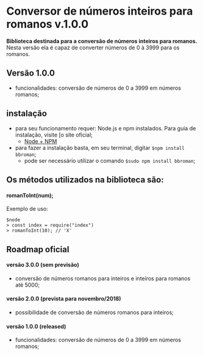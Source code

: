 # Conversor de números inteiros para romanos v.1.0.0

**Biblioteca destinada para a conversão de números inteiros para romanos.** Nesta versão ela é capaz de converter números de 0 à 3999 para os romanos.

## Versão 1.0.0

- funcionalidades: conversão de números de 0 a 3999 em números romanos;

## instalação

+ para seu funcionamento requer: Node.js e npm instalados. Para guia de instalação, visite [o site oficial;
    - [Node + NPM](https://nodejs.org/en/download/)
+ para fazer a instalação basta, em seu terminal, digitar `$npm install bbroman`;
    - pode ser necessário utilizar o comando `$sudo npm install bbroman`; 

## Os métodos utilizados na biblioteca são:

#### **romanToInt(num);**

Exemplo de uso:

```
$node
> const index = require("index")
> romanToInt(10); // 'X'
```

## Roadmap oficial

#### versão 3.0.0 (sem previsão)
+ conversão de números romanos para inteiros e inteiros para romanos até 5000;

#### versão 2.0.0 (prevista para novembro/2018)
- possibilidade de conversão de números romanos para inteiros;

#### versão 1.0.0 (released)
- funcionalidades: conversão de números de 0 a 3999 em números romanos;
